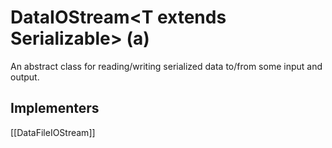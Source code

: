 # DataIOStream\<T extends Serializable\> (a)

An abstract class for reading/writing serialized data to/from some input and output.

## Implementers
[[DataFileIOStream]]